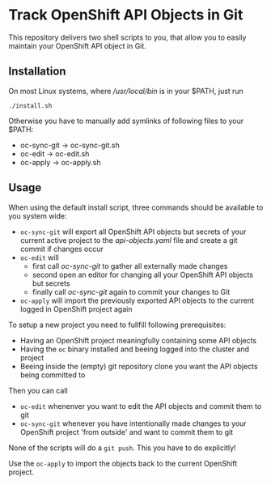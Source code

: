 Track OpenShift API Objects in Git
==================================

This repository delivers two shell scripts to you, that allow you to easily maintain
your OpenShift API object in Git.

Installation
------------

On most Linux systems, where _/usr/local/bin_ is in your $PATH, just run

```
./install.sh
```

Otherwise you have to manually add symlinks of following files to your $PATH:

* oc-sync-git -> oc-sync-git.sh
* oc-edit     -> oc-edit.sh
* oc-apply    -> oc-apply.sh

Usage
-----

When using the default install script, three commands should be available to you system wide:

  * `oc-sync-git` will export all OpenShift API objects but secrets of your current active
     project to the _api-objects.yaml_ file and create a git commit if changes occur
  * `oc-edit` will
    * first call _oc-sync-git_ to gather all externally made changes
    * second open an editor for changing all your OpenShift API objects but secrets
    * finally call _oc-sync-git_ again to commit your changes to Git
  * `oc-apply` will import the previously exported API objects to the current logged in
    OpenShift project again

To setup a new project you need to fullfill following prerequisites:

* Having an OpenShift project meaningfully containing some API objects
* Having the `oc` binary installed and beeing logged into the cluster and project
* Beeing inside the (empty) git repository clone you want the API objects being committed to

Then you can call

* `oc-edit` whenenver you want to edit the API objects and commit them to git
* `oc-sync-git` whenever you have intentionally made changes to your OpenShift project
  'from outside' and want to commit them to git

None of the scripts will do a `git push`. This you have to do explicitly!

Use the `oc-apply` to import the objects back to the current OpenShift project.
